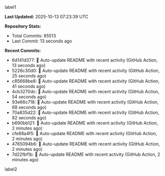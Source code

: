
label1 
<!-- ACTIVITY_START -->
**Last Updated:** 2025-10-13 07:23:39 UTC

**Repository Stats:**
- Total Commits: 85513
- Last Commit: 13 seconds ago

**Recent Commits:**
- 6d141d377: 🤖 Auto-update README with recent activity (GitHub Action, 13 seconds ago)
- 5226c30d0: 🤖 Auto-update README with recent activity (GitHub Action, 25 seconds ago)
- c85668be8: 🤖 Auto-update README with recent activity (GitHub Action, 41 seconds ago)
- 4cb3270dc: 🤖 Auto-update README with recent activity (GitHub Action, 54 seconds ago)
- 93e66c718: 🤖 Auto-update README with recent activity (GitHub Action, 68 seconds ago)
- 70a835d22: 🤖 Auto-update README with recent activity (GitHub Action, 82 seconds ago)
- b690bb121: 🤖 Auto-update README with recent activity (GitHub Action, 2 minutes ago)
- cfe88a4f5: 🤖 Auto-update README with recent activity (GitHub Action, 2 minutes ago)
- 4765094b6: 🤖 Auto-update README with recent activity (GitHub Action, 2 minutes ago)
- 7d22fbf1b: 🤖 Auto-update README with recent activity (GitHub Action, 2 minutes ago)
<!-- ACTIVITY_END -->

label2

